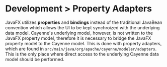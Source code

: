 # Development > Property Adapters

JavaFX utilizes **properties** and **bindings** instead of the traditional JavaBean convention which allows the UI to be kept synchroized with the underlying data model.  Cayenne's underlying model, however, is not written to the JavaFX property model, therefore it is necessary to bridge the JavaFX property model to the Cayenne model.  This is done with property adapters, which are found in `src/main/java/org/apache/cayenne/modeler/adapters`.  This is the only place where direct access to the underlying Cayenne data model should be performed.
